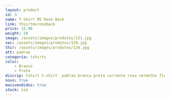 ```yaml
---
layout: product
id: 3
name: T-shirt MS Rose Back 
link: thsirtmsroseback
price: 15.90
weight: 20
image: /assets/images/produtos/131.jpg
sec: /assets/images/produtos/129.jpg
thir: /assets/images/produtos/134.jpg
att: padrao
categoria: tshirts
color:
    - Branco
    - Preto
discrip: tshirt t-shirt  padrao branca preta corrente rosa vermelho flor fotografia costas
novo: true
maisvendidos: true
stock: sim
---
```

